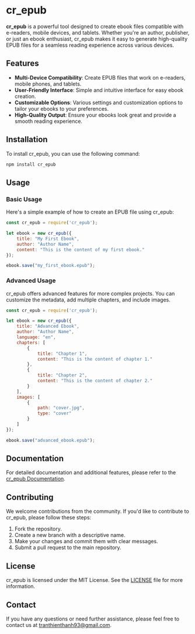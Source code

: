 # cr_epub

**cr_epub** is a powerful tool designed to create ebook files compatible with e-readers, mobile devices, and tablets. Whether you're an author, publisher, or just an ebook enthusiast, cr_epub makes it easy to generate high-quality EPUB files for a seamless reading experience across various devices.

## Features

- **Multi-Device Compatibility**: Create EPUB files that work on e-readers, mobile phones, and tablets.
- **User-Friendly Interface**: Simple and intuitive interface for easy ebook creation.
- **Customizable Options**: Various settings and customization options to tailor your ebooks to your preferences.
- **High-Quality Output**: Ensure your ebooks look great and provide a smooth reading experience.

## Installation

To install cr_epub, you can use the following command:

```bash
npm install cr_epub
```

## Usage

### Basic Usage

Here's a simple example of how to create an EPUB file using cr_epub:

```javascript
const cr_epub = require('cr_epub');

let ebook = new cr_epub({
    title: "My First Ebook",
    author: "Author Name",
    content: "This is the content of my first ebook."
});

ebook.save("my_first_ebook.epub");
```

### Advanced Usage

cr_epub offers advanced features for more complex projects. You can customize the metadata, add multiple chapters, and include images.

```javascript
const cr_epub = require('cr_epub');

let ebook = new cr_epub({
    title: "Advanced Ebook",
    author: "Author Name",
    language: "en",
    chapters: [
        {
            title: "Chapter 1",
            content: "This is the content of chapter 1."
        },
        {
            title: "Chapter 2",
            content: "This is the content of chapter 2."
        }
    ],
    images: [
        {
            path: "cover.jpg",
            type: "cover"
        }
    ]
});

ebook.save("advanced_ebook.epub");
```

## Documentation

For detailed documentation and additional features, please refer to the [cr_epub Documentation](#).

## Contributing

We welcome contributions from the community. If you'd like to contribute to cr_epub, please follow these steps:

1. Fork the repository.
2. Create a new branch with a descriptive name.
3. Make your changes and commit them with clear messages.
4. Submit a pull request to the main repository.

## License

cr_epub is licensed under the MIT License. See the [LICENSE](LICENSE) file for more information.

## Contact

If you have any questions or need further assistance, please feel free to contact us at [tranthienthanh93@gmail.com](mailto:tranthienthanh93@gmail.com).
